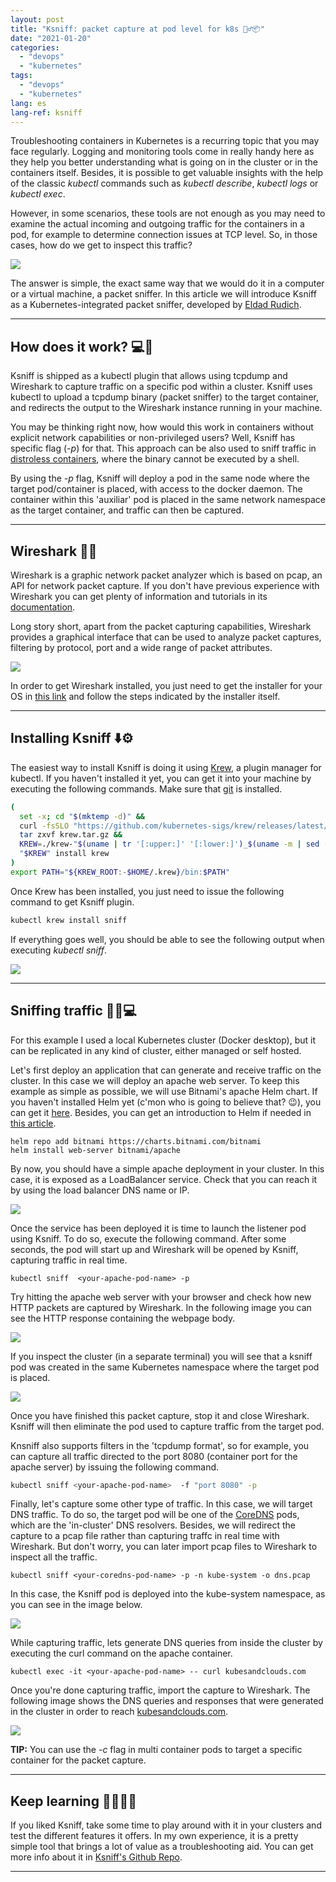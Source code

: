 ```yaml
---
layout: post
title: "Ksniff: packet capture at pod level for k8s 🕵️‍♂️📦"
date: "2021-01-20"
categories: 
  - "devops"
  - "kubernetes"
tags: 
  - "devops"
  - "kubernetes"
lang: es
lang-ref: ksniff
---
```


Troubleshooting containers in Kubernetes is a recurring topic that you may face regularly. Logging and monitoring tools come in really handy here as they help you better understanding what is going on in the cluster or in the containers itself. Besides, it is possible to get valuable insights with the help of the classic _kubectl_ commands such as _kubectl describe_, _kubectl logs_ or _kubectl exec_.

However, in some scenarios, these tools are not enough as you may need to examine the actual incoming and outgoing traffic for the containers in a pod, for example to determine connection issues at TCP level. So, in those cases, how do we get to inspect this traffic?

![](/assets/img/imported/sniff.png)

The answer is simple, the exact same way that we would do it in a computer or a virtual machine, a packet sniffer. In this article we will introduce Ksniff as a Kubernetes-integrated packet sniffer, developed by [Eldad Rudich](https://github.com/eldadru).

* * *

## How does it work? 💻🤔

Ksniff is shipped as a kubectl plugin that allows using tcpdump and Wireshark to capture traffic on a specific pod within a cluster. Ksniff uses kubectl to upload a tcpdump binary (packet sniffer) to the target container, and redirects the output to the Wireshark instance running in your machine.

You may be thinking right now, how would this work in containers without explicit network capabilities or non-privileged users? Well, Ksniff has specific flag (_\-p_) for that. This approach can be also used to sniff traffic in [distroless containers](https://github.com/GoogleContainerTools/distroless), where the binary cannot be executed by a shell.

By using the _\-p_ flag, Ksniff will deploy a pod in the same node where the target pod/container is placed, with access to the docker daemon. The container within this 'auxiliar' pod is placed in the same network namespace as the target container, and traffic can then be captured.

* * *

## Wireshark 📡🦈

Wireshark is a graphic network packet analyzer which is based on pcap, an API for network packet capture. If you don't have previous experience with Wireshark you can get plenty of information and tutorials in its [documentation](https://www.wireshark.org/docs/).

Long story short, apart from the packet capturing capabilities, Wireshark provides a graphical interface that can be used to analyze packet captures, filtering by protocol, port and a wide range of packet attributes.

![](/assets/img/imported/Screen-Shot-2021-01-13-at-10.54.03-PM-1024x618.png)

In order to get Wireshark installed, you just need to get the installer for your OS in [this link](https://www.wireshark.org/#download) and follow the steps indicated by the installer itself.

* * *

## Installing Ksniff ⬇️⚙️

The easiest way to install Ksniff is doing it using [Krew](https://krew.sigs.k8s.io/), a plugin manager for kubectl. If you haven't installed it yet, you can get it into your machine by executing the following commands. Make sure that [git](https://git-scm.com/) is installed.

```bash
(
  set -x; cd "$(mktemp -d)" &&
  curl -fsSLO "https://github.com/kubernetes-sigs/krew/releases/latest/download/krew.tar.gz" &&
  tar zxvf krew.tar.gz &&
  KREW=./krew-"$(uname | tr '[:upper:]' '[:lower:]')_$(uname -m | sed -e 's/x86_64/amd64/' -e 's/arm.*$/arm/')" &&
  "$KREW" install krew
)
export PATH="${KREW_ROOT:-$HOME/.krew}/bin:$PATH"
```

Once Krew has been installed, you just need to issue the following command to get Ksniff plugin.

```bash
kubectl krew install sniff
```

If everything goes well, you should be able to see the following output when executing _kubectl sniff_.

![](/assets/img/imported/Screen-Shot-2021-01-13-at-11.01.21-PM-1024x322.png)

* * *

## Sniffing traffic 🕵️‍♂️💻

For this example I used a local Kubernetes cluster (Docker desktop), but it can be replicated in any kind of cluster, either managed or self hosted.

Let's first deploy an application that can generate and receive traffic on the cluster. In this case we will deploy an apache web server. To keep this example as simple as possible, we will use Bitnami's apache Helm chart. If you haven't installed Helm yet (c'mon who is going to believe that? 😉), you can get it [here](https://helm.sh/docs/intro/install/). Besides, you can get an introduction to Helm if needed in [this article](https://kubesandclouds.com/index.php/2020/04/06/helm-making-kubernetes-even-better/).

```
helm repo add bitnami https://charts.bitnami.com/bitnami
helm install web-server bitnami/apache
```

By now, you should have a simple apache deployment in your cluster. In this case, it is exposed as a LoadBalancer service. Check that you can reach it by using the load balancer DNS name or IP.

![](/assets/img/imported/Screen-Shot-2021-01-13-at-11.46.30-PM-1024x180.png)

Once the service has been deployed it is time to launch the listener pod using Ksniff. To do so, execute the following command. After some seconds, the pod will start up and Wireshark will be opened by Ksniff, capturing traffic in real time.

```
kubectl sniff  <your-apache-pod-name> -p
```

Try hitting the apache web server with your browser and check how new HTTP packets are captured by Wireshark. In the following image you can see the HTTP response containing the webpage body.

![](/assets/img/imported/Screen-Shot-2021-01-13-at-11.47.18-PM-1024x619.png)

If you inspect the cluster (in a separate terminal) you will see that a ksniff pod was created in the same Kubernetes namespace where the target pod is placed.

![](/assets/img/imported/Screen-Shot-2021-01-13-at-11.48.14-PM-1024x138.png)

Once you have finished this packet capture, stop it and close Wireshark. Ksniff will then eliminate the pod used to capture traffic from the target pod.

Knsniff also supports filters in the 'tcpdump format', so for example, you can capture all traffic directed to the port 8080 (container port for the apache server) by issuing the following command.

```bash
kubectl sniff <your-apache-pod-name>  -f "port 8080" -p
```

Finally, let's capture some other type of traffic. In this case, we will target DNS traffic. To do so, the target pod will be one of the [CoreDNS](https://coredns.io/) pods, which are the 'in-cluster' DNS resolvers. Besides, we will redirect the capture to a pcap file rather than capturing traffc in real time with Wireshark. But don't worry, you can later import pcap files to Wireshark to inspect all the traffic.

```
kubectl sniff <your-coredns-pod-name> -p -n kube-system -o dns.pcap
```

In this case, the Ksniff pod is deployed into the kube-system namespace, as you can see in the image below.

![](/assets/img/imported/Screen-Shot-2021-01-13-at-11.51.33-PM-1024x367.png)

While capturing traffic, lets generate DNS queries from inside the cluster by executing the curl command on the apache container.

```
kubectl exec -it <your-apache-pod-name> -- curl kubesandclouds.com
```

Once you're done capturing traffic, import the capture to Wireshark. The following image shows the DNS queries and responses that were generated in the cluster in order to reach [kubesandclouds.com](https://kubesandclouds.com/).

![](/assets/img/imported/Screen-Shot-2021-01-14-at-12.13.53-AM-1024x490.png)

**TIP:** You can use the _\-c_ flag in multi container pods to target a specific container for the packet capture.

* * *

## Keep learning 👩‍💻👨‍💻

If you liked Ksniff, take some time to play around with it in your clusters and test the different features it offers. In my own experience, it is a pretty simple tool that brings a lot of value as a troubleshooting aid. You can get more info about it in [Ksniff's Github Repo](https://github.com/eldadru/ksniff).

* * *
